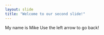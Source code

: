```yaml
---
layout: slide
title: "Welcome to our second slide!"
---
```

My name is Mike
Use the left arrow to go back!

